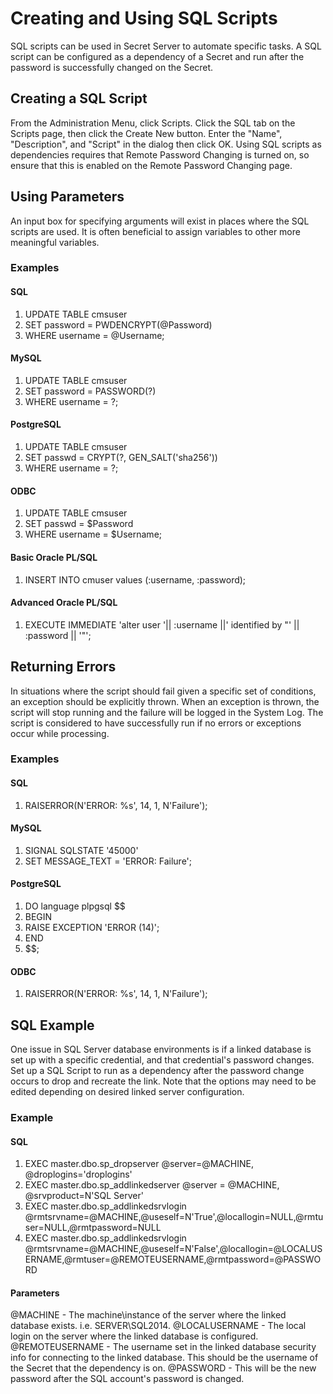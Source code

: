 [title]: # (Creating and Using SQL Scripts)
[tags]: # (API,Scripting,SQL,examples)
[priority]: # (1000)

# Creating and Using SQL Scripts

SQL scripts can be used in Secret Server to automate specific tasks.  A SQL script can be configured as a dependency of a Secret and run after the password is successfully changed on the Secret.

## Creating a SQL Script

From the Administration Menu, click Scripts. Click the SQL tab on the Scripts page, then click the Create New button.  Enter the "Name", "Description", and "Script" in the dialog then click OK.  Using SQL scripts as dependencies requires that Remote Password Changing is turned on, so ensure that this is enabled on the Remote Password Changing page.

## Using Parameters

An input box for specifying arguments will exist in places where the SQL scripts are used.  It is often beneficial to assign variables to other more meaningful variables.

### Examples

#### SQL

1. UPDATE TABLE cmsuser
2. SET password = PWDENCRYPT(@Password)
3. WHERE username = @Username;

#### MySQL

1. UPDATE TABLE cmsuser
2. SET password = PASSWORD(?)
3. WHERE username = ?;

#### PostgreSQL

1. UPDATE TABLE cmsuser
2. SET passwd = CRYPT(?, GEN_SALT('sha256'))
3. WHERE username = ?;

#### ODBC

1. UPDATE TABLE cmsuser
2. SET passwd = $Password
3. WHERE username = $Username;

#### Basic Oracle PL/SQL

1. INSERT INTO cmuser values (:username, :password);

#### Advanced Oracle PL/SQL

1. EXECUTE IMMEDIATE 'alter user '|| :username ||' identified by "' || :password || '"';

## Returning Errors

In situations where the script should fail given a specific set of conditions, an exception should be explicitly thrown.  When an exception is thrown, the script will stop running and the failure will be logged in the System Log.  The script is considered to have successfully run if no errors or exceptions occur while processing.

### Examples

#### SQL

1. RAISERROR(N'ERROR: %s', 14, 1, N'Failure');

#### MySQL

1. SIGNAL SQLSTATE '45000'
2. SET MESSAGE_TEXT = 'ERROR: Failure';

#### PostgreSQL

1. DO language plpgsql $$
2. BEGIN
3. RAISE EXCEPTION 'ERROR (14)';
4. END
5. $$;

#### ODBC

1. RAISERROR(N'ERROR: %s', 14, 1, N'Failure');

## SQL Example

One issue in SQL Server database environments is if a linked database is set up with a specific credential, and that credential's password changes. Set up a SQL Script to run as a dependency after the password change occurs to drop and recreate the link. Note that the options may need to be edited depending on desired linked server configuration.

### Example

#### SQL

1. EXEC master.dbo.sp_dropserver @server=@MACHINE, @droplogins='droplogins'
2. EXEC master.dbo.sp_addlinkedserver @server = @MACHINE, @srvproduct=N'SQL Server'
3. EXEC master.dbo.sp_addlinkedsrvlogin @rmtsrvname=@MACHINE,@useself=N'True',@locallogin=NULL,@rmtuser=NULL,@rmtpassword=NULL
4. EXEC master.dbo.sp_addlinkedsrvlogin @rmtsrvname=@MACHINE,@useself=N'False',@locallogin=@LOCALUSERNAME,@rmtuser=@REMOTEUSERNAME,@rmtpassword=@PASSWORD

#### Parameters

@MACHINE - The machine\instance of the server where the linked database exists. i.e. SERVER\SQL2014.
@LOCALUSERNAME - The local login on the server where the linked database is configured.
@REMOTEUSERNAME - The username set in the linked database security info for connecting to the linked database. This should be the username of the Secret that the dependency is on.
@PASSWORD - This will be the new password after the SQL account's password is changed.